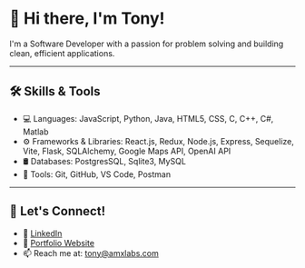 <!--
**aechon/aechon** is a ✨ _special_ ✨ repository because its `README.md` (this file) appears on your GitHub profile.

Here are some ideas to get you started:

- 🔭 I’m currently working on ...
- 🌱 I’m currently learning ...
- 👯 I’m looking to collaborate on ...
- 🤔 I’m looking for help with ...
- 💬 Ask me about ...
- 📫 How to reach me: ...
- 😄 Pronouns: ...
- ⚡ Fun fact: ...
-->


# 👋 Hi there, I'm Tony!

I'm a Software Developer with a passion for problem solving and building clean, efficient applications.

---

## 🛠️ Skills & Tools

- 💻 Languages: JavaScript, Python, Java, HTML5, CSS, C, C++, C#, Matlab
- ⚙️ Frameworks & Libraries: React.js, Redux, Node.js, Express, Sequelize, Vite, Flask, SQLAlchemy, Google Maps API, OpenAI API
- 🛢️ Databases: PostgresSQL, Sqlite3, MySQL
- 🔧 Tools: Git, GitHub, VS Code, Postman

---

## 🤝 Let's Connect!

- 💼 [LinkedIn](https://www.linkedin.com/in/ahronowski)
- 🧠 [Portfolio Website](https://aechon.github.io/)
- 📫 Reach me at: tony@amxlabs.com
